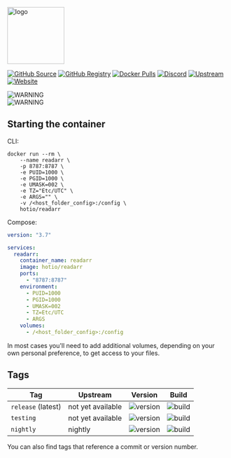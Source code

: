 [<img src="https://hotio.dev/img/readarr.png" alt="logo" height="130" width="130">](https://github.com/Readarr/Readarr)

[![GitHub Source](https://img.shields.io/badge/github-source-ffb64c?style=flat-square&logo=github&logoColor=white&labelColor=757575)](https://github.com/hotio/readarr)
[![GitHub Registry](https://img.shields.io/badge/github-registry-ffb64c?style=flat-square&logo=github&logoColor=white&labelColor=757575)](https://github.com/orgs/hotio/packages/container/package/readarr)
[![Docker Pulls](https://img.shields.io/docker/pulls/hotio/readarr?color=ffb64c&style=flat-square&label=pulls&logo=docker&logoColor=white&labelColor=757575)](https://hub.docker.com/r/hotio/readarr)
[![Discord](https://img.shields.io/discord/610068305893523457?style=flat-square&color=ffb64c&label=discord&logo=discord&logoColor=white&labelColor=757575)](https://hotio.dev/discord)
[![Upstream](https://img.shields.io/badge/upstream-project-ffb64c?style=flat-square&labelColor=757575)](https://github.com/readarr/readarr)
[![Website](https://img.shields.io/badge/website-hotio.dev-ffb64c?style=flat-square&labelColor=757575)](https://hotio.dev/containers/readarr)

![WARNING](https://img.shields.io/badge/WARNING-Updates%20require%20a%20fresh%20database%20until%20further%20notice-orange?style=flat-square&labelColor=757575)<br>
![WARNING](https://img.shields.io/badge/WARNING-There's%20only%20a%20[nightly]%20tag%20for%20the%20moment-orange?style=flat-square&labelColor=757575)

## Starting the container

CLI:

```shell
docker run --rm \
    --name readarr \
    -p 8787:8787 \
    -e PUID=1000 \
    -e PGID=1000 \
    -e UMASK=002 \
    -e TZ="Etc/UTC" \
    -e ARGS="" \
    -v /<host_folder_config>:/config \
    hotio/readarr
```

Compose:

```yaml
version: "3.7"

services:
  readarr:
    container_name: readarr
    image: hotio/readarr
    ports:
      - "8787:8787"
    environment:
      - PUID=1000
      - PGID=1000
      - UMASK=002
      - TZ=Etc/UTC
      - ARGS
    volumes:
      - /<host_folder_config>:/config
```

In most cases you'll need to add additional volumes, depending on your own personal preference, to get access to your files.

## Tags

| Tag                | Upstream          | Version | Build |
| -------------------|-------------------|---------|-------|
| `release` (latest) | not yet available | ![version](https://img.shields.io/badge/dynamic/json?color=f5f5f5&style=flat-square&label=&query=%24.version&url=https%3A%2F%2Fraw.githubusercontent.com%2Fhotio%2Freadarr%2Frelease%2FVERSION.json) | ![build](https://img.shields.io/github/workflow/status/hotio/readarr/build/release?style=flat-square&label=) |
| `testing`          | not yet available | ![version](https://img.shields.io/badge/dynamic/json?color=f5f5f5&style=flat-square&label=&query=%24.version&url=https%3A%2F%2Fraw.githubusercontent.com%2Fhotio%2Freadarr%2Ftesting%2FVERSION.json) | ![build](https://img.shields.io/github/workflow/status/hotio/readarr/build/testing?style=flat-square&label=) |
| `nightly`          | nightly           | ![version](https://img.shields.io/badge/dynamic/json?color=f5f5f5&style=flat-square&label=&query=%24.version&url=https%3A%2F%2Fraw.githubusercontent.com%2Fhotio%2Freadarr%2Fnightly%2FVERSION.json) | ![build](https://img.shields.io/github/workflow/status/hotio/readarr/build/nightly?style=flat-square&label=) |

You can also find tags that reference a commit or version number.
